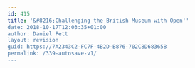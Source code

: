 ```yaml
---
id: 415
title: '&#8216;Challenging the British Museum with Open''
date: 2018-10-17T12:03:35+01:00
author: Daniel Pett
layout: revision
guid: https://7A2343C2-FC7F-4B2D-B876-702C8D683658
permalink: /339-autosave-v1/
---
```

